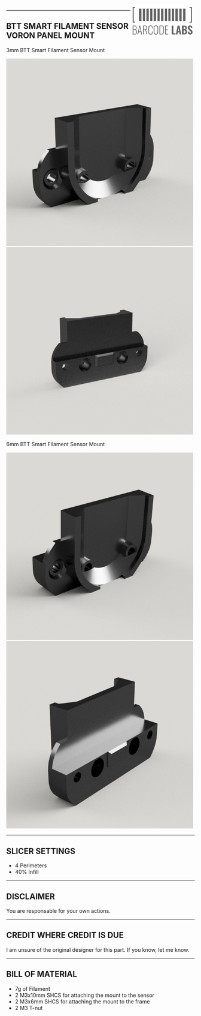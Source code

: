 <img align="right" width="172" height="84" src="IMAGES/BARCODE_LABS.png">

--------------------------------------------------------------------------------
BTT SMART FILAMENT SENSOR VORON PANEL MOUNT
--------------------------------------------------------------------------------
3mm BTT Smart Filament Sensor Mount
<p>
	<img src="IMAGES/BTT_SMART_FILAMENT_SENSOR_MOUNT_3mm_1.png" width="500" title="Rendering of 3mm BTT Smart Filament Sensor Mount">
	<img src="IMAGES/BTT_SMART_FILAMENT_SENSOR_MOUNT_3mm_2.png" width="500" title="Rendering of 3mm BTT Smart Filament Sensor Mount">
</p>
6mm BTT Smart Filament Sensor Mount
<p>
	<img src="IMAGES/BTT_SMART_FILAMENT_SENSOR_MOUNT_6mm_1.png" width="500" title="Rendering of 6mm BTT Smart Filament Sensor Mount">
	<img src="IMAGES/BTT_SMART_FILAMENT_SENSOR_MOUNT_6mm_2.png" width="500" title="Rendering of 6mm BTT Smart Filament Sensor Mount">
</p>

--------------------------------------------------------------------------------
SLICER SETTINGS
--------------------------------------------------------------------------------
- 4 Perimeters
- 40% Infill

--------------------------------------------------------------------------------
DISCLAIMER
--------------------------------------------------------------------------------
You are responsable for your own actions.

--------------------------------------------------------------------------------
CREDIT WHERE CREDIT IS DUE
--------------------------------------------------------------------------------
I am unsure of the original designer for this part.  If you know, let me know.

--------------------------------------------------------------------------------
BILL OF MATERIAL
--------------------------------------------------------------------------------
- 7g of Filament
- 2 M3x10mm SHCS for attaching the mount to the sensor
- 2 M3x6mm SHCS for attaching the mount to the frame
- 2 M3 T-nut 
